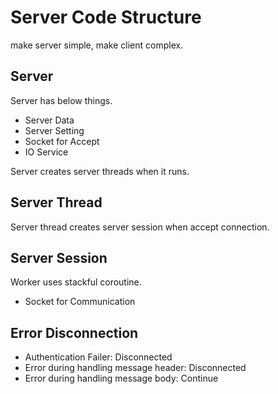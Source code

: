 # Server Code Structure

make server simple, make client complex.

## Server

Server has below things.

- Server Data
- Server Setting
- Socket for Accept
- IO Service

Server creates server threads when it runs.

## Server Thread

Server thread creates server session when accept connection.

## Server Session

Worker uses stackful coroutine.

- Socket for Communication

## Error Disconnection

- Authentication Failer: Disconnected
- Error during handling message header: Disconnected
- Error during handling message body: Continue
